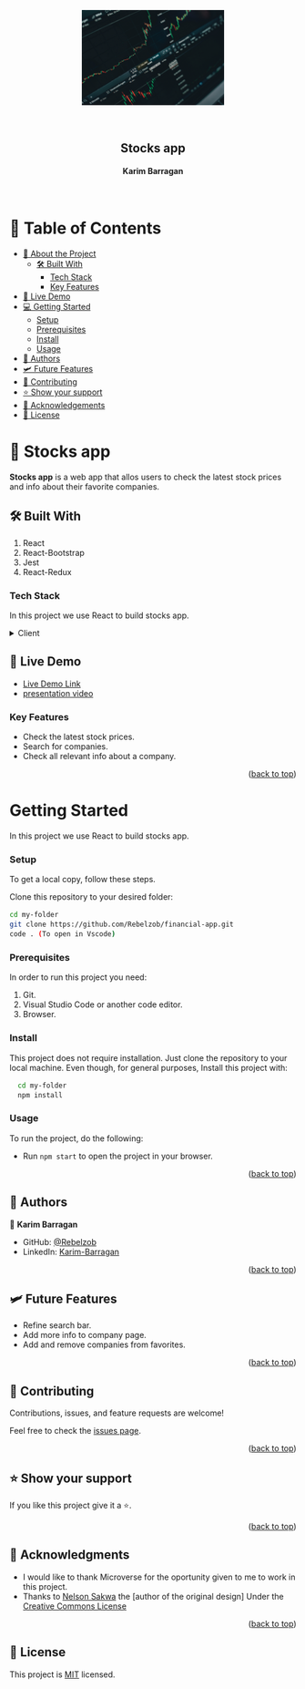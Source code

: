 
  <p align="center">
   <img src="./src/assets/images/stocksLogoImage.jpg" width="250" />
  </p>
   <br>
<div align="center">
  <h2><b>Stocks app</b></h2>
  <h4>Karim Barragan</h4> 
</div>
<br>

# 📗 Table of Contents

- [📖 About the Project](#about-project) 
  - [🛠 Built With](#built-with)
    - [Tech Stack](#tech-stack)
    - [Key Features](#key-features)
- [🚀 Live Demo ](#-live-demo-)
- [💻 Getting Started](#getting-started)
  - [Setup](#setup)
  - [Prerequisites](#prerequisites)
  - [Install](#install)
  - [Usage](#usage)
- [👥 Authors](#authors)
- [🛩️ Future Features](#future-features)
- [🤝 Contributing](#contributing)
- [⭐️ Show your support](#support)
- [🙏 Acknowledgements](#acknowledgements)
- [📝 License](#license)

# 📖 Stocks app <a name="about-project"></a>

**Stocks app** is a web app that allos users to check the latest stock prices and info about their favorite companies.

## 🛠 Built With <a name="built-with"></a>

1. React
2. React-Bootstrap
3. Jest
4. React-Redux

### Tech Stack <a name="tech-stack"></a>

In this project we use React to build stocks app.

<details>
  <summary>Client</summary>
  <ul>
    <li><a href="https://es.react.dev/">React</a></li>
    <li><a href="https://react-bootstrap.github.io/">React-Bootstrap</a></li>
    <li><a href="https://jestjs.io/">Jest</a></li>
    <li><a href="https://react-redux.js.org/">React-Redux</a></li>
  </ul>
</details>

## 🚀 Live Demo <a name="live-demo"></a>

- [Live Demo Link](https://stock-app-7q1k.onrender.com)
- [presentation video](https://www.loom.com/share/a3da968d90424807b76e53edea86087c?sid=6562475e-44ba-4433-9a2d-291c4b02f114)

### Key Features <a name="key-features"></a>

- Check the latest stock prices.
- Search for companies.
- Check all relevant info about a company.

<p align="right">(<a href="#readme-top">back to top</a>)</p>


# Getting Started <a name="getting-started"></a>

In this project we use React to build stocks app.

### Setup

To get a local copy, follow these steps.

Clone this repository to your desired folder:

  ```sh
  cd my-folder
  git clone https://github.com/Rebelzob/financial-app.git
  code . (To open in Vscode)
```

### Prerequisites

In order to run this project you need:

1. Git.
2. Visual Studio Code or another code editor.
3. Browser.  
  
  
### Install

This project does not require installation. Just clone the repository to your local machine.
Even though, for general purposes, Install this project with:
```sh
  cd my-folder
  npm install
```

### Usage

To run the project, do the following:
- Run `npm start` to open the project in your browser.

<p align="right">(<a href="#readme-top">back to top</a>)</p>

## 👥 Authors <a name="authors"></a>

👤 **Karim Barragan**

- GitHub: [@Rebelzob](https://github.com/Rebelzob)
- LinkedIn: [Karim-Barragan](https://www.linkedin.com/in/karim-barragan/)


<p align="right">(<a href="#readme-top">back to top</a>)</p>

## 🛩️ Future Features <a name="future-features"></a>

- Refine search bar.
- Add more info to company page.
- Add and remove companies from favorites.

<p align="right">(<a href="#readme-top">back to top</a>)</p>

## 🤝 Contributing <a name="contributing"></a>

Contributions, issues, and feature requests are welcome!

Feel free to check the [issues page](https://github.com/Rebelzob/financial-app/issues).

<p align="right">(<a href="#readme-top">back to top</a>)</p>

## ⭐️ Show your support <a name="support"></a>

If you like this project give it a ⭐️.

<p align="right">(<a href="#readme-top">back to top</a>)</p>

## 🙏 Acknowledgments <a name="acknowledgements"></a>

- I would like to thank Microverse for the oportunity given to me to work in this project.
- Thanks to [Nelson Sakwa](https://www.behance.net/sakwadesignstudio) the [author of the original design] Under the [Creative Commons License](https://creativecommons.org/licenses/by-nc/4.0/)

<p align="right">(<a href="#readme-top">back to top</a>)</p>

## 📝 License <a name="license"></a>

This project is [MIT](./LICENSE) licensed.